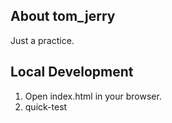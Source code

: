 ## About tom_jerry

   Just a practice.

## Local Development
   
   1. Open index.html in your browser.
   2. quick-test